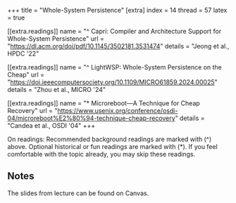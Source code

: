 +++
title = "Whole-System Persistence"
[extra]
index = 14
thread = 57
latex = true


[[extra.readings]]
name = "^ Capri: Compiler and Architecture Support for Whole-System Persistence"
url = "https://dl.acm.org/doi/pdf/10.1145/3502181.3531474"
details = "Jeong et al., HPDC '22"

[[extra.readings]]
name = "^ LightWSP: Whole-System Persistence on the Cheap"
url = "https://doi.ieeecomputersociety.org/10.1109/MICRO61859.2024.00025"
details = "Zhou et al., MICRO '24"

[[extra.readings]]
name = "* Microreboot—A Technique for Cheap Recovery"
url = "https://www.usenix.org/conference/osdi-04/microreboot%E2%80%94-technique-cheap-recovery"
details = "Candea et al., OSDI '04"
+++

On readings:
Recommended background readings are marked with (^) above. Optional historical or fun readings are marked with (*). 
If you feel comfortable with the topic already, you may skip these readings. 

## Notes
The slides from lecture can be found on Canvas.


